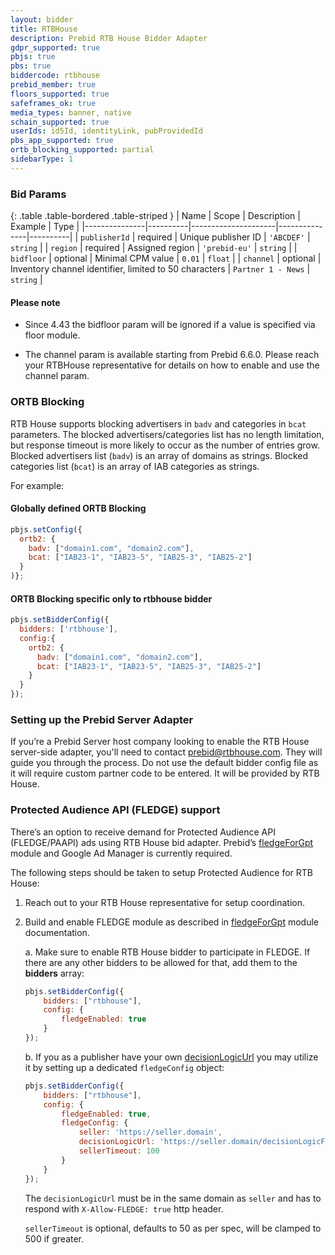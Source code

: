 ```yaml
---
layout: bidder
title: RTBHouse
description: Prebid RTB House Bidder Adapter
gdpr_supported: true
pbjs: true
pbs: true
biddercode: rtbhouse
prebid_member: true
floors_supported: true
safeframes_ok: true
media_types: banner, native
schain_supported: true
userIds: id5Id, identityLink, pubProvidedId
pbs_app_supported: true
ortb_blocking_supported: partial
sidebarType: 1
---
```



### Bid Params

{: .table .table-bordered .table-striped }
| Name          | Scope    | Description         | Example       | Type     |
|---------------|----------|---------------------|---------------|----------|
| `publisherId` | required | Unique publisher ID | `'ABCDEF'`    | `string` |
| `region`      | required | Assigned region     | `'prebid-eu'` | `string` |
| `bidfloor`    | optional | Minimal CPM value   | `0.01`        | `float`  |
| `channel`     | optional | Inventory channel identifier, limited to 50 characters  | `Partner 1 - News`        | `string`  |

#### Please note

* Since 4.43 the bidfloor param will be ignored if a value is specified via floor module.

* The channel param is available starting from Prebid 6.6.0. Please reach your RTBHouse representative for details on how to enable and use the channel param.

### ORTB Blocking

RTB House supports blocking advertisers in `badv` and categories in `bcat` parameters.
The blocked advertisers/categories list has no length limitation, but response timeout is more likely to occur as the number of entries grow.
Blocked advertisers list (`badv`) is an array of domains as strings.
Blocked categories list (`bcat`) is an array of IAB categories as strings.

For example:

#### Globally defined ORTB Blocking

```javascript
pbjs.setConfig({
  ortb2: {
    badv: ["domain1.com", "domain2.com"],
    bcat: ["IAB23-1", "IAB23-5", "IAB25-3", "IAB25-2"]
  }
)};
```

#### ORTB Blocking specific only to rtbhouse bidder

```javascript
pbjs.setBidderConfig({
  bidders: ['rtbhouse'],
  config:{
    ortb2: {
      badv: ["domain1.com", "domain2.com"],
      bcat: ["IAB23-1", "IAB23-5", "IAB25-3", "IAB25-2"]
    }
  }
});
```

### Setting up the Prebid Server Adapter

If you’re a Prebid Server host company looking to enable the RTB House server-side adapter, you'll need to contact <prebid@rtbhouse.com>. They will guide you through the process. Do not use the default bidder config file as it will require custom partner code to be entered. It will be provided by RTB House.

### Protected Audience API (FLEDGE) support

There’s an option to receive demand for Protected Audience API (FLEDGE/PAAPI)
ads using RTB House bid adapter.
Prebid’s [fledgeForGpt](https://docs.prebid.org/dev-docs/modules/fledgeForGpt.html)
module and Google Ad Manager is currently required.

The following steps should be taken to setup Protected Audience for RTB House:

1. Reach out to your RTB House representative for setup coordination.

2. Build and enable FLEDGE module as described in
[fledgeForGpt](https://docs.prebid.org/dev-docs/modules/fledgeForGpt.html)
module documentation.

    a. Make sure to enable RTB House bidder to participate in FLEDGE. If there are any other bidders to be allowed for that, add them to the **bidders** array:
    ```javascript
    pbjs.setBidderConfig({
        bidders: ["rtbhouse"],
        config: {
            fledgeEnabled: true
        }
    });
    ```

    b. If you as a publisher have your own [decisionLogicUrl](https://github.com/WICG/turtledove/blob/main/FLEDGE.md#21-initiating-an-on-device-auction)
    you may utilize it by setting up a dedicated `fledgeConfig` object:
    ```javascript
    pbjs.setBidderConfig({
        bidders: ["rtbhouse"],
        config: {
            fledgeEnabled: true,
            fledgeConfig: {
                seller: 'https://seller.domain',
                decisionLogicUrl: 'https://seller.domain/decisionLogicFile.js',
                sellerTimeout: 100
            }
        }
    });
    ```
    The `decisionLogicUrl` must be in the same domain as `seller` and has to respond with `X-Allow-FLEDGE: true` http header.

    `sellerTimeout` is optional, defaults to 50 as per spec, will be clamped to 500 if greater.
